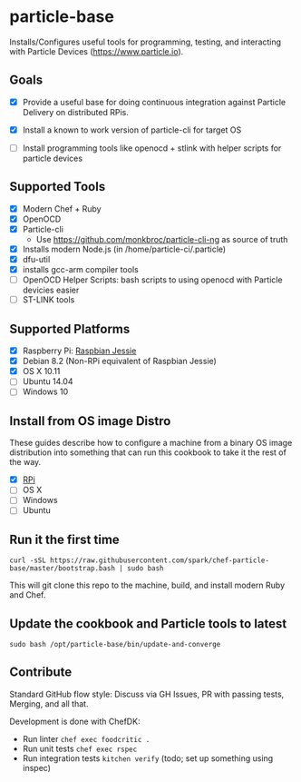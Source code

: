 # particle-base

Installs/Configures useful tools for programming, testing, and interacting with Particle Devices (https://www.particle.io).

Goals
---

- [x] Provide a useful base for doing continuous integration against Particle Delivery on distributed RPis.

- [x] Install a known to work version of particle-cli for target OS

- [ ] Install programming tools like openocd + stlink with helper scripts for particle devices

Supported Tools
---

- [x] Modern Chef + Ruby
- [x] OpenOCD
- [x] Particle-cli
  - Use https://github.com/monkbroc/particle-cli-ng as source of truth
- [x] Installs modern Node.js (in /home/particle-ci/.particle)
- [x] dfu-util
- [x] installs gcc-arm compiler tools
- [ ] OpenOCD Helper Scripts: bash scripts to using openocd with Particle devicies easier
- [ ] ST-LINK tools

Supported Platforms
------------

- [x] Raspberry Pi: [Raspbian Jessie](https://www.raspberrypi.org/downloads/raspbian/)
- [x] Debian 8.2 (Non-RPi equivalent of Raspbian Jessie)
- [x] OS X 10.11
- [ ] Ubuntu 14.04
- [ ] Windows 10

Install from OS image Distro
---

These guides describe how to configure a machine from a binary OS image distribution into something that can run this cookbook to take it the rest of the way.

- [x] [RPi](/doc/install-on-rpi-with-osx.md)
- [ ] OS X
- [ ] Windows
- [ ] Ubuntu

Run it the first time
---

    curl -sSL https://raw.githubusercontent.com/spark/chef-particle-base/master/bootstrap.bash | sudo bash

This will git clone this repo to the machine, build, and install modern Ruby and Chef.

Update the cookbook and Particle tools to latest
---

    sudo bash /opt/particle-base/bin/update-and-converge

Contribute
---

Standard GitHub flow style: Discuss via GH Issues, PR with passing tests, Merging, and all that.

Development is done with ChefDK:

- Run linter `chef exec foodcritic .`
- Run unit tests `chef exec rspec`
- Run integration tests `kitchen verify` (todo; set up something using inspec)
